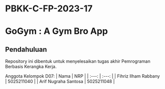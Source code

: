 # PBKK-C-FP-2023-17
# GoGym : A Gym Bro App
## Pendahuluan

Repository ini dibentuk untuk menyelesaikan tugas akhir Pemrograman Berbasis Kerangka Kerja.

Anggota Kelompok D07:
| Nama | NRP |
| :---: | :---: |
| Fihriz Ilham Rabbany | 5025211040 |
| Arif Nugraha Santosa | 5025211048 |
